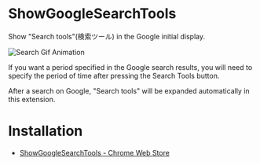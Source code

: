 ShowGoogleSearchTools
=====================

Show "Search tools"(検索ツール) in the Google initial display.

![Search Gif Animation](http://cdn-ak.f.st-hatena.com/images/fotolife/s/star__hoshi/20141015/20141015014706.gif)

If you want a period specified in the Google search results, you will need to specify the period of time after pressing the Search Tools button.

After a search on Google, "Search tools" will be expanded automatically in this extension.

Installation
============

* [ShowGoogleSearchTools - Chrome Web Store](https://chrome.google.com/webstore/detail/pnmpofbbcjfnogogdnebahojecpfdkal/publish-accepted)